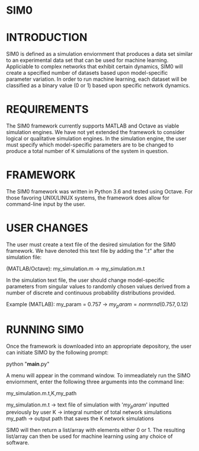 # SIM0

# INTRODUCTION
SIM0 is defined as a simulation enviornment that produces a data set similar to an
experimental data set that can be used for machine learning. Appliciable to complex
networks that exhibit certain dynamics, SIM0 will create a specified number of datasets
based upon model-specific parameter variation. In order to run machine learning, each dataset will be classified as a binary
value (0 or 1) based upon specific network dynamics. 

# REQUIREMENTS
The SIM0 framework currently supports MATLAB and Octave as viable simulation engines. We have not
yet extended the framework to consider logical or qualitative simulation engines.
In the simulation engine, the user must specify which model-specific parameters are to be changed to produce a total number
of K simulations of the system in question.

# FRAMEWORK
The SIM0 framework was written in Python 3.6 and tested using Octave. For those favoring UNIX/LINUX systems, the framework
does allow for command-line input by the user. 

# USER CHANGES
The user must create a text file of the desired simulation for the SIM0 framework. We have denoted this text file by 
adding the ".t" after the simulation file:

(MATLAB/Octave): my_simulation.m -> my_simulation.m.t

In the simulation text file, the user should change model-specific parameters from singular values to randomly chosen
values derived from a number of discrete and continuous probability distributions provided. 

Example (MATLAB): my_param = 0.757 -> $my_param = normrnd(0.757,0.12)$

# RUNNING SIM0
Once the framework is downloaded into an appropriate depository, the user can initiate SIMO by the following prompt:

python "__main__.py"

A menu will appear in the command window. To immeadiately run the SIMO enviornment, enter the following three arguments into 
the command line:

my_simulation.m.t,K,my_path

my_simulation.m.t -> text file of simulation with '$my_param$' inputted previously by user
K -> integral number of total network simulations
my_path -> output path that saves the K network simulations

SIM0 will then return a list/array with elements either 0 or 1. The resulting list/array can then be used for 
machine learning using any choice of software.









